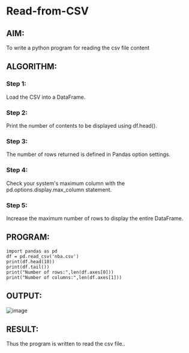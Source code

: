 # Read-from-CSV

## AIM:
To write a python program for reading the csv file content

## ALGORITHM:
### Step 1:

Load the CSV into a DataFrame.

### Step 2:

Print the number of contents to be displayed using df.head().

### Step 3:

The number of rows returned is defined in Pandas option settings.

### Step 4:

Check your system's maximum column with the pd.options.display.max_column statement.

### Step 5:

Increase the maximum number of rows to display the entire DataFrame.


## PROGRAM:
```
import pandas as pd
df = pd.read_csv('nba.csv')
print(df.head(10))
print(df.tail())
print("Number of rows:",len(df.axes[0]))
print("Number of columns:",len(df.axes[1]))
```

## OUTPUT:
![image](https://github.com/user-attachments/assets/fe2d9f84-79ae-4215-8be6-87165ff67246)


## RESULT:
Thus the program is written to read the csv file..
